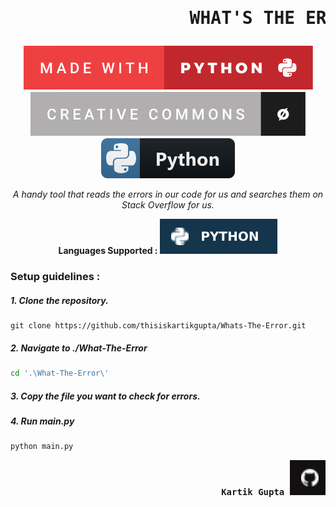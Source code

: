 <h1><pre>                 WHAT'S THE ERROR                 </pre></h1>

<p align="center">
    <a href="https://github.com/thisiskartikgupta?tab=repositories&q=&type=public&language=python">
        <img src="https://github.com/thisiskartikgupta/Markdown_Host/blob/main/badges/Languages/Python/made-with-python.svg" alt="Made With Python" />
    </a>
    <a href="https://creativecommons.org/publicdomain/zero/1.0/">
        <img src="https://github.com/thisiskartikgupta/Markdown_Host/blob/main/badges/License/CC0/cc-0.svg" alt="Creative Commons - CC0 1.0" />
    </a>
    <a href="https://www.jetbrains.com/pycharm/">
        <img src="https://github.com/thisiskartikgupta/Markdown_Host/blob/main/badges/Languages/Python/python.svg" alt="PyCharm Project"/>
    </a>
</p>


<p align="center">
    <em>A handy tool that reads the errors in our code for us and searches them on Stack Overflow for us.</em>
</p>

<p align="center">
    <strong>Languages Supported :</strong>
    <img src="https://github.com/thisiskartikgupta/Markdown_Host/blob/main/badges/Languages/Python/logo_python.svg" alt="Python" />
</p>

### Setup guidelines :

##### 1. Clone the repository.
   ```git
   git clone https://github.com/thisiskartikgupta/Whats-The-Error.git
   ```
##### 2. Navigate to ./What-The-Error
   ```sh
   cd '.\What-The-Error\'
   ```
##### 3. Copy the file you want to check for errors.
##### 4. Run main.py
   ```sh
   python main.py
   ```


<pre>
                                        <strong>Kartik Gupta</strong> <a href="https://www.github.com/thisiskartkgupta"><img src="https://github.com/thisiskartikgupta/Markdown_Host/blob/main/badges/Sites/GitHub/logo_github.svg" alt="Github"/></a>
</pre>

